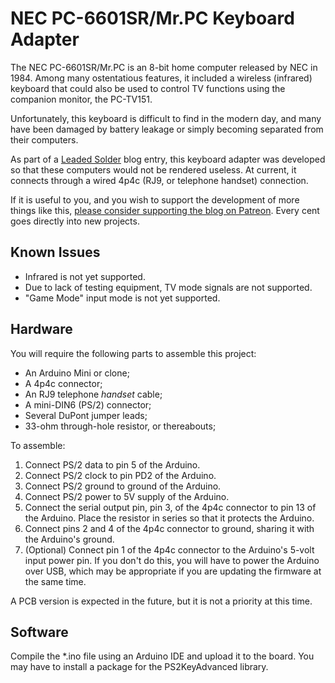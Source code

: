 # NEC PC-6601SR/Mr.PC Keyboard Adapter
The NEC PC-6601SR/Mr.PC is an 8-bit home computer released by NEC in 1984. Among many ostentatious features, it included a wireless (infrared) keyboard that could also be used to control TV functions using the companion monitor, the PC-TV151.

Unfortunately, this keyboard is difficult to find in the modern day, and many have been damaged by battery leakage or simply becoming separated from their computers.

As part of a [Leaded Solder](https://www.leadedsolder.com) blog entry, this keyboard adapter was developed so that these computers would not be rendered useless. At current, it connects through a wired 4p4c (RJ9, or telephone handset) connection.

If it is useful to you, and you wish to support the development of more things like this, [please consider supporting the blog on Patreon](https://www.patreon.com/leadedsolder). Every cent goes directly into new projects.

## Known Issues
 - Infrared is not yet supported.
 - Due to lack of testing equipment, TV mode signals are not supported.
 - "Game Mode" input mode is not yet supported.

## Hardware
You will require the following parts to assemble this project:
 - An Arduino Mini or clone;
 - A 4p4c connector;
 - An RJ9 telephone _handset_ cable;
 - A mini-DIN6 (PS/2) connector;
 - Several DuPont jumper leads;
 - 33-ohm through-hole resistor, or thereabouts;

To assemble:
 1. Connect PS/2 data to pin 5 of the Arduino.
 2. Connect PS/2 clock to pin PD2 of the Arduino.
 3. Connect PS/2 ground to ground of the Arduino.
 4. Connect PS/2 power to 5V supply of the Arduino.
 5. Connect the serial output pin, pin 3, of the 4p4c connector to pin 13 of the Arduino. Place the resistor in series so that it protects the Arduino.
 6. Connect pins 2 and 4 of the 4p4c connector to ground, sharing it with the Arduino's ground.
 7. (Optional) Connect pin 1 of the 4p4c connector to the Arduino's 5-volt input power pin. If you don't do this, you will have to power the Arduino over USB, which may be appropriate if you are updating the firmware at the same time.

A PCB version is expected in the future, but it is not a priority at this time.

## Software
Compile the *.ino file using an Arduino IDE and upload it to the board. You may have to install a package for the PS2KeyAdvanced library.
